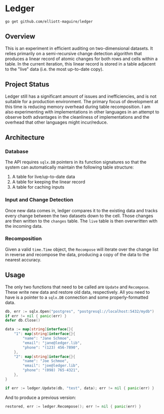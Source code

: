 # Ledger

    go get github.com/elliott-maguire/ledger

## Overview

This is an experiment in efficient auditing on two-dimensional datasets. It relies primarily on a semi-recursive change detection algorithm that produces a linear record of atomic changes for both rows and cells within a table. In the current iteration, this linear record is stored in a table adjacent to the "live" data (i.e. the most up-to-date copy).

## Project Status

Ledger still has a significant amount of issues and inefficiencies, and is not suitable for a production environment. The primary focus of development at this time is reducing memory overhead during table recomposition. I am also experimenting with implementations in other languages in an attempt to observe both advantages in the cleanliness of implementations and the overhead that other languages might incur/reduce.

## Architecture

### Database

The API requires `sqlx.DB` pointers in its function signatures so that the system can automatically maintain the following table structure:

1. A table for live/up-to-date data
2. A table for keeping the linear record
3. A table for caching inputs

### Input and Change Detection

Once new data comes in, ledger compares it to the existing data and tracks every change between the two datasets down to the cell. Those changes are then written to the `changes` table. The `live` table is then overwritten with the incoming data.

### Recomposition

Given a valid `time.Time` object, the `Recompose` will iterate over the change list in reverse and recompose the data, producing a copy of the data to the nearest accuracy.

## Usage

The only two functions that need to be called are `Update` and `Recompose`. These write new data and restore old data, respectively. All you need to have is a pointer to a `sqlx.DB` connection and some properly-formatted data.

```go
db, err := sqlx.Open("postgres", "postgresql://localhost:5432/mydb")
if err != nil { panic(err) }
defer db.Close()

data := map[string]interface{}{
    "1": map[string]interface{}{
        "name": "Jane Schmoe",
        "email": "jane@ledger.lib",
        "phone": "(123) 456-7890",
    },
    "2": map[string]interface{}{
        "name": "Joe Schmoe",
        "email": "joe@ledger.lib",
        "phone": "(098) 765-4321",
    },
}

if err := ledger.Update(db, "test", data); err != nil { panic(err) }
```

And to produce a previous version:

```go
restored, err := ledger.Recompose(); err != nil { panic(err) }
```
